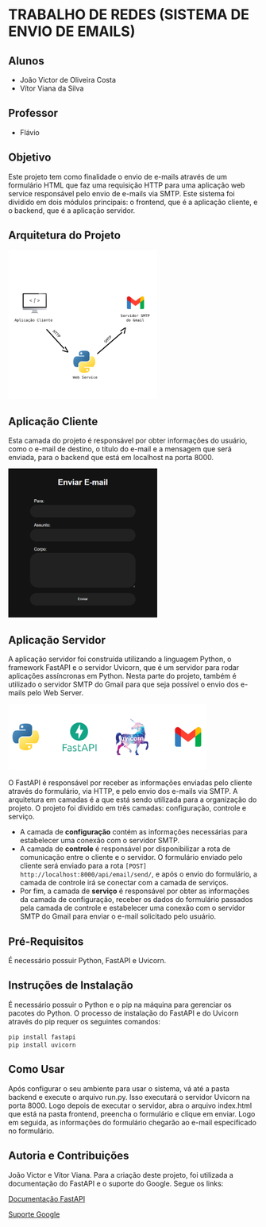 # TRABALHO DE REDES (SISTEMA DE ENVIO DE EMAILS)

## Alunos
- João Victor de Oliveira Costa
- Vítor Viana da Silva

## Professor
- Flávio

## Objetivo
Este projeto tem como finalidade o envio de e-mails através de um formulário HTML que faz uma requisição HTTP para uma aplicação web service responsável pelo envio de e-mails via SMTP. Este sistema foi dividido em dois módulos principais: o frontend, que é a aplicação cliente, e o backend, que é a aplicação servidor.

## Arquitetura do Projeto
<img src="./img_README/arquitetura.png" style="width: 300px;"/>

## Aplicação Cliente
Esta camada do projeto é responsável por obter informações do usuário, como o e-mail de destino, o título do e-mail e a mensagem que será enviada, para o backend que está em localhost na porta 8000.

<img src="./img_README/form.png" style="width: 300px;"/>

## Aplicação Servidor
A aplicação servidor foi construída utilizando a linguagem Python, o framework FastAPI e o servidor Uvicorn, que é um servidor para rodar aplicações assíncronas em Python. Nesta parte do projeto, também é utilizado o servidor SMTP do Gmail para que seja possível o envio dos e-mails pelo Web Server.

<img src="./img_README/aplicacao-cliente.png" style="width: 400px;"/>

O FastAPI é responsável por receber as informações enviadas pelo cliente através do formulário, via HTTP, e pelo envio dos e-mails via SMTP. A arquitetura em camadas é a que está sendo utilizada para a organização do projeto. O projeto foi dividido em três camadas: configuração, controle e serviço.

- A camada de **configuração** contém as informações necessárias para estabelecer uma conexão com o servidor SMTP. 
- A camada de **controle** é responsável por disponibilizar a rota de comunicação entre o cliente e o servidor. O formulário enviado pelo cliente será enviado para a rota ```[POST] http://localhost:8000/api/email/send/```, e após o envio do formulário, a camada de controle irá se conectar com a camada de serviços.
- Por fim, a camada de **serviço** é responsável por obter as informações da camada de configuração, receber os dados do formulário passados pela camada de controle e estabelecer uma conexão com o servidor SMTP do Gmail para enviar o e-mail solicitado pelo usuário.

## Pré-Requisitos
É necessário possuir Python, FastAPI e Uvicorn.

## Instruções de Instalação
É necessário possuir o Python e o pip na máquina para gerenciar os pacotes do Python. O processo de instalação do FastAPI e do Uvicorn através do pip requer os seguintes comandos:

```
pip install fastapi
pip install uvicorn
```

## Como Usar
Após configurar o seu ambiente para usar o sistema, vá até a pasta backend e execute o arquivo run.py. Isso executará o servidor Uvicorn na porta 8000. Logo depois de executar o servidor, abra o arquivo index.html que está na pasta frontend, preencha o formulário e clique em enviar. Logo em seguida, as informações do formulário chegarão ao e-mail especificado no formulário.

## Autoria e Contribuições
João Victor e Vítor Viana.
Para a criação deste projeto, foi utilizada a documentação do FastAPI e o suporte do Google. Segue os links:

<a href="https://fastapi.tiangolo.com/">Documentação FastAPI</a>

<a href="https://support.google.com/a/answer/176600?hl=pt-BR#:~:text=filtrar%20mensagens%20suspeitas.-,O%20nome%20de%20dom%C3%ADnio%20totalmente%20qualificado%20do%20servi%C3%A7o%20SMTP%20%C3%A9,Protocolos%20SSL%20e%20TLS">Suporte Google</a>